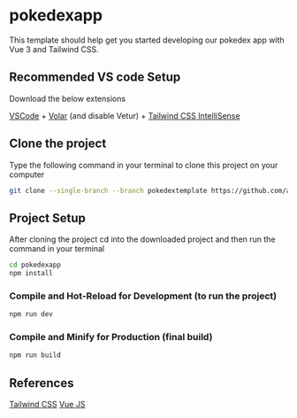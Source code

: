 # pokedexapp

This template should help get you started developing our pokedex app with Vue 3 and Tailwind CSS.

## Recommended VS code Setup

Download the below extensions

[VSCode](https://code.visualstudio.com/) + [Volar](https://marketplace.visualstudio.com/items?itemName=Vue.volar) (and disable Vetur) + [Tailwind CSS IntelliSense](https://marketplace.visualstudio.com/items?itemName=bradlc.vscode-tailwindcss)

## Clone the project

Type the following command in your terminal to clone this project on your computer

```sh
git clone --single-branch --branch pokedextemplate https://github.com/adityar15/vuejsdemo.git pokedexapp
```

## Project Setup

After cloning the project cd into the downloaded project and then run the command in your terminal

```sh
cd pokedexapp
npm install
```

### Compile and Hot-Reload for Development (to run the project)

```sh
npm run dev
```

### Compile and Minify for Production (final build)

```sh
npm run build
```



## References

[Tailwind CSS](https://tailwindcss.com/docs/installation)
[Vue JS](https://vuejs.org)